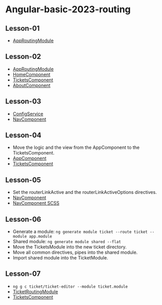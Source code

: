 # Angular-basic-2023-routing

## Lesson-01
- [AppRoutingModule](src/app/app-routing.module.ts)

## Lesson-02
- [AppRoutingModule](src/app/app-routing.module.ts)
- [HomeComponent](src/app/page/home/home.component.ts)
- [TicketsComponent](src/app/page/tickets/tickets.component.ts)
- [AboutComponent](src/app/page/about/about.component.ts)

## Lesson-03
- [ConfigService](src/app/service/config.service.ts)
- [NavComponent](src/app/common/nav/nav.component.ts)

## Lesson-04
- Move the logic and the view from the AppComponent to the TicketsComponent.
- [AppComponent](src/app/app.component.ts)
- [TicketsComponent](src/app/page/tickets/tickets.component.ts)

## Lesson-05
- Set the routerLinkActive and the routerLinkActiveOptions directives.
- [NavComponent](src/app/common/nav/nav.component.ts)
- [NavComponent SCSS](src/app/common/nav/nav.component.scss)

## Lesson-06
- Generate a module: `ng generate module ticket --route ticket --module app.module`
- Shared module: `ng generate module shared --flat`
- Move the TicketsModule into the new ticket directory.
- Move all common directives, pipes into the shared module.
- Import shared module into the TicketModule.

## Lesson-07
- `ng g c ticket/ticket-editor --module ticket.module`
- [TicketRoutingModule](src\app\ticket\ticket-routing.module.ts)
- [TicketsComponent](src/app/page/tickets/tickets.component.ts)



